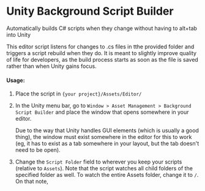 # Unity Background Script Builder
Automatically builds C# scripts when they change without having to alt+tab into Unity


This editor script listens for changes to .cs files in tthe provided folder and triggers
a script rebuild when they do. It is meant to slightly improve quality of life for developers,
as the build process starts as soon as the file is saved rather than when Unity gains focus.

#### Usage:
1) Place the script in `{your project}/Assets/Editor/`

2) In the Unity menu bar, go to `Window > Asset Management > Background Script Builder` and place
   the window that opens somewhere in your editor.

   Due to the way that Unity handles GUI elements (which is usually a good thing), the window
   must exist somewhere in the editor for this to work (eg, it has to exist as a tab somewhere
   in your layout, but the tab doesn't need to be open).

3) Change the `Script Folder` field to wherever you keep your scripts (relative to `Assets`).
   Note that the script watches all child folders of the specified folder as well.
   To watch the entire Assets folder, change it to `/`. On that note, 
